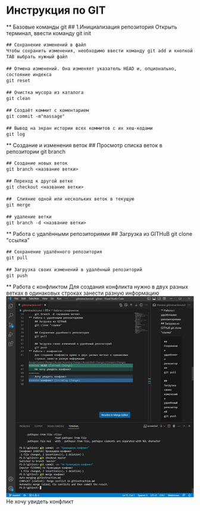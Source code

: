 # Инструкция по GIT
** Базовые команды git
	## 1.Инициализация репозитория 
	Открыть терминал, ввести команду git init
	
    ## Сохранение изменений в файл
	Чтобы сохранить изменения, необходимо ввести команду git add и кнопкой TAB выбрать нужный файл
	
    ## Отмена изменений. Она изменяет указатель HEAD и, опционально, состояние индекса
	git reset
	
    ## Очистка мусора из каталога
	git clean
	
    ## Создаёт коммит с коментарием
	git commit -m"massage" 
	
    ## Вывод на экран истории всех коммитов с их хеш-кодами
	git log
** Создание и изменения веток
    ## Просмотр списка веток в репозитории
    git branch
	
    ## Создание новых веток
	git branch <название ветки>
	
    ## Переход к другой ветке
	git checkout <название ветки>
	
    ##  Слияние одной или нескольких веток в текущую
	git merge
	
    ## удаление ветки
	git branch -d <название ветки>
** Работа с удалёнными репозиториями
	## Загрузка из GITHuB
	git clone "ссылка"
    
    ## Сохранение удалённого репозитория
	git pull
	
    ## Загрузка своих изменений в удалённый репозиторий
	git push
** Работа с конфликтом
    Для создания конфликта нужно в двух разных ветках в одинаковых строках занести разную информацию
    ![Пример конфликта](1.jpg)
    Не хочу увидеть конфликт

